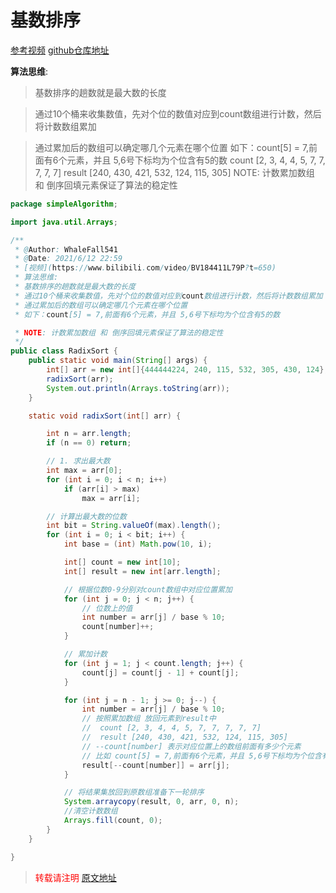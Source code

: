 # 基数排序

[参考视频](https://www.bilibili.com/video/BV184411L79P?t=650)
[github仓库地址](https://github.com/whalefall541/learn4Algorithm)

 **算法思维**: 

> 基数排序的趟数就是最大数的长度

> 通过10个桶来收集数值，先对个位的数值对应到count数组进行计数，然后将计数数组累加 

> 通过累加后的数组可以确定哪几个元素在哪个位置
> 如下：count[5] = 7,前面有6个元素，并且 5,6号下标均为个位含有5的数
> count [2, 3, 4, 4, 5, 7, 7, 7, 7, 7]
> result [240, 430, 421, 532, 124, 115, 305]
> NOTE: 计数累加数组 和 倒序回填元素保证了算法的稳定性

```java
package simpleAlgorithm;

import java.util.Arrays;

/**
 * @Author: WhaleFall541
 * @Date: 2021/6/12 22:59
 * [视频](https://www.bilibili.com/video/BV184411L79P?t=650)
 * 算法思维:
 * 基数排序的趟数就是最大数的长度
 * 通过10个桶来收集数值，先对个位的数值对应到count数组进行计数，然后将计数数组累加
 * 通过累加后的数组可以确定哪几个元素在哪个位置
 * 如下：count[5] = 7,前面有6个元素，并且 5,6号下标均为个位含有5的数

 * NOTE: 计数累加数组 和 倒序回填元素保证了算法的稳定性
 */
public class RadixSort {
    public static void main(String[] args) {
        int[] arr = new int[]{444444224, 240, 115, 532, 305, 430, 124};
        radixSort(arr);
        System.out.println(Arrays.toString(arr));
    }

    static void radixSort(int[] arr) {

        int n = arr.length;
        if (n == 0) return;

        // 1. 求出最大数
        int max = arr[0];
        for (int i = 0; i < n; i++)
            if (arr[i] > max)
                max = arr[i];

        // 计算出最大数的位数
        int bit = String.valueOf(max).length();
        for (int i = 0; i < bit; i++) {
            int base = (int) Math.pow(10, i);

            int[] count = new int[10];
            int[] result = new int[arr.length];

            // 根据位数0-9分别对count数组中对应位置累加
            for (int j = 0; j < n; j++) {
                // 位数上的值
                int number = arr[j] / base % 10;
                count[number]++;
            }

            // 累加计数
            for (int j = 1; j < count.length; j++) {
                count[j] = count[j - 1] + count[j];
            }

            for (int j = n - 1; j >= 0; j--) {
                int number = arr[j] / base % 10;
                // 按照累加数组 放回元素到result中
                //  count [2, 3, 4, 4, 5, 7, 7, 7, 7, 7]
                //  result [240, 430, 421, 532, 124, 115, 305]
                // --count[number] 表示对应位置上的数组前面有多少个元素
                // 比如 count[5] = 7,前面有6个元素，并且 5,6号下标均为个位含有5的数
                result[--count[number]] = arr[j];
            }

            // 将结果集放回到原数组准备下一轮排序
            System.arraycopy(result, 0, arr, 0, n);
            //清空计数数组
            Arrays.fill(count, 0);
        }
    }

}
```

> <font color="red" >转载请注明 [原文地址]( https://www.cnblogs.com/whalefall541/p/14879389.html)</font>